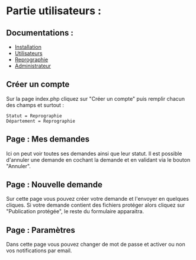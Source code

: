 # Partie utilisateurs :

## Documentations :
* [Installation](https://bastienmarais.github.io/Daily-Print-Project/install)
* [Utilisateurs](https://bastienmarais.github.io/Daily-Print-Project/users)
* [Reprographie](https://bastienmarais.github.io/Daily-Print-Project/repro)
* [Administrateur](https://bastienmarais.github.io/Daily-Print-Project/admin)

## Créer un compte 

Sur la page index.php cliquez sur "Créer un compte" puis remplir chacun des champs et surtout :
```
Statut = Reprographie
Département = Reprographie
```

## Page : Mes demandes

Ici on peut voir toutes ses demandes ainsi que leur statut. Il est possible d'annuler une demande en cochant la demande et en validant via le bouton "Annuler".

## Page : Nouvelle demande

Sur cette page vous pouvez créer votre demande et l'envoyer en quelques cliques. Si votre demande contient des fichiers 
protéger alors cliquez sur "Publication protégée", le reste du formulaire apparaitra.

## Page : Paramètres 

Dans cette page vous pouvez changer de mot de passe et activer ou non vos notifications par email.
